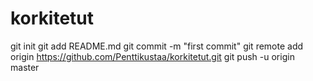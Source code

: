 korkitetut
==========
git init
git add README.md
git commit -m "first commit"
git remote add origin https://github.com/Penttikustaa/korkitetut.git
git push -u origin master
